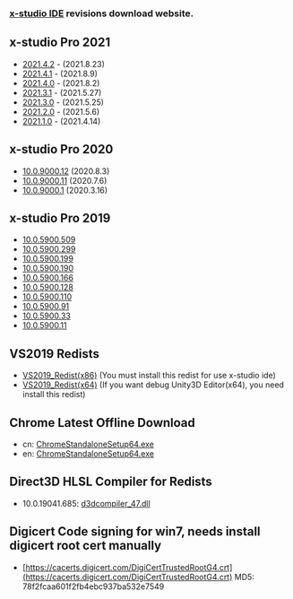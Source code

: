 <h3><a href="https://en.x-studio.net">x-studio IDE</a> revisions download website.</h3>

## x-studio Pro 2021
- [2021.4.2](https://x-studio.net/dl.php?version=10.0.9000.99) - (2021.8.23)
- [2021.4.1](https://x-studio.net/dl.php?version=10.0.9000.92) - (2021.8.9)
- [2021.4.0](https://x-studio.net/dl.php?version=10.0.9000.67) - (2021.8.2)
- [2021.3.1](https://x-studio.net/dl.php?version=10.0.9000.40) - (2021.5.27)
- [2021.3.0](https://x-studio.net/dl.php?version=10.0.9000.39) - (2021.5.25)
- [2021.2.0](https://x-studio.net/dl.php?version=10.0.9000.31) - (2021.5.6)
- [2021.1.0](https://x-studio.net/dl.php?version=10.0.9000.29) - (2021.4.14)

## x-studio Pro 2020
- [10.0.9000.12](https://x-studio.net/dl.php?version=10.0.9000.12)  (2020.8.3)
- [10.0.9000.11](https://x-studio.net/dl.php?version=10.0.9000.11)  (2020.7.6)
- [10.0.9000.1](https://x-studio.net/dl.php?version=10.0.9000.1)  (2020.3.16)

## x-studio Pro 2019
- [10.0.5900.509](https://x-studio.net/dl.php?version=10.0.5900.509)  
- [10.0.5900.299](https://x-studio.net/dl.php?version=10.0.5900.299)  
- [10.0.5900.199](https://x-studio.net/dl.php?version=10.0.5900.199)  
- [10.0.5900.190](https://x-studio.net/dl.php?version=10.0.5900.190)  
- [10.0.5900.166](https://x-studio.net/dl.php?version=10.0.5900.166)  
- [10.0.5900.128](https://x-studio.net/dl.php?version=10.0.5900.128)  
- [10.0.5900.110](https://x-studio.net/dl.php?version=10.0.5900.110)  
- [10.0.5900.91](https://x-studio.net/dl.php?version=10.0.5900.91)  
- [10.0.5900.33](https://x-studio.net/dl.php?version=10.0.5900.33)  
- [10.0.5900.11](https://x-studio.net/dl.php?version=10.0.5900.11)  

## VS2019 Redists
- [VS2019_Redist(x86)](https://x-studio.net/fdl2.php?file=VC_redist.x86.exe)  (You must install this redist for use x-studio ide)  
- [VS2019_Redist(x64)](https://x-studio.net/fdl2.php?file=VC_redist.x64.exe) (If you want debug Unity3D Editor(x64), you need install this redist)


## Chrome Latest Offline Download
- cn: [ChromeStandaloneSetup64.exe](https://www.google.cn/chrome/?standalone=1&platform=win64)
- en: [ChromeStandaloneSetup64.exe](https://www.google.com/chrome/?standalone=1&platform=win64)

## Direct3D HLSL Compiler for Redists
- 10.0.19041.685: [d3dcompiler_47.dll](https://simdsoft.gitee.io/xsdl2/19041.685/d3dcompiler_47.dll) 

## Digicert Code signing for win7, needs install digicert root cert manually
- [https://cacerts.digicert.com/DigiCertTrustedRootG4.crt](https://cacerts.digicert.com/DigiCertTrustedRootG4.crt) MD5: 78f2fcaa601f2fb4ebc937ba532e7549
